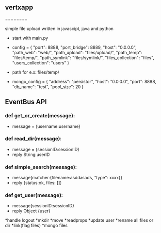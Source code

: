 ## vertxapp
========

simple file upload written in javascipt, java and python

* start with main.py 

* config = {
    "port": 8888,
    "port_bridge": 8889,
    "host": "0.0.0.0",
    "path_web": "web/",
    "path_upload": "files/upload/",
    "path_temp": "files/temp/",
    "path_symlink": "files/symlink/",
    "files_collection": "files",
    "users_collection": "users"
}
* path for e.x: files/temp/

* mongo_config = {
    "address": "persistor",
    "host": "0.0.0.0",
    "port": 8888,
    "db_name": "test",
    "pool_size": 20
}


## EventBus API

### def get_or_create(message):
* message = {username:username}

### def read_dir(message):
* message = {sessionID:sessionID}
* reply String userID


### def simple_search(message):
* message{matcher:{filename:asddasads, "type": xxxx}}
* reply {status:ok, files: []}

### def get_user(message):
* message{sessionID:sessionID}
* reply Object {user}


*handle logout
*mkdir
*move
*readprops
*update user
*rename all files or dir
*link(flag files)
*mongo files

